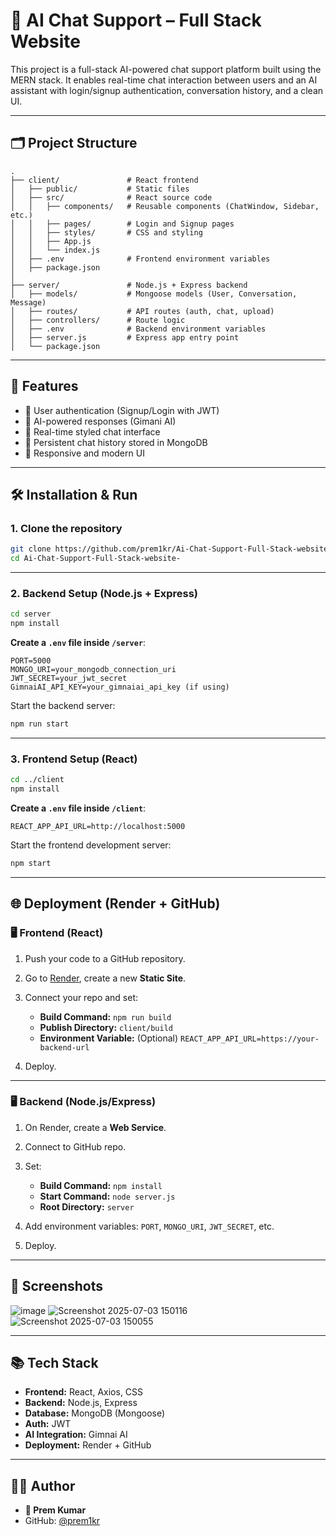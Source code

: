 

# 💬 AI Chat Support – Full Stack Website

This project is a full-stack AI-powered chat support platform built using the MERN stack. It enables real-time chat interaction between users and an AI assistant with login/signup authentication, conversation history, and a clean UI.

---

## 🗂 Project Structure

```
.
├── client/               # React frontend
│   ├── public/           # Static files
│   ├── src/              # React source code
│   │   ├── components/   # Reusable components (ChatWindow, Sidebar, etc.)
│   │   ├── pages/        # Login and Signup pages
│   │   ├── styles/       # CSS and styling
│   │   ├── App.js
│   │   └── index.js
│   ├── .env              # Frontend environment variables
│   ├── package.json
│
├── server/               # Node.js + Express backend
│   ├── models/           # Mongoose models (User, Conversation, Message)
│   ├── routes/           # API routes (auth, chat, upload)
│   ├── controllers/      # Route logic
│   ├── .env              # Backend environment variables
│   ├── server.js         # Express app entry point
│   └── package.json
```

---

## 🚀 Features

* 🔐 User authentication (Signup/Login with JWT)
* 🤖 AI-powered responses (Gimani AI)
* 💬 Real-time styled chat interface
* 📁 Persistent chat history stored in MongoDB
* 🎨 Responsive and modern UI

---

## 🛠️ Installation & Run

### 1. Clone the repository

```bash
git clone https://github.com/prem1kr/Ai-Chat-Support-Full-Stack-website-.git
cd Ai-Chat-Support-Full-Stack-website-
```

---

### 2. Backend Setup (Node.js + Express)

```bash
cd server
npm install
```

**Create a `.env` file inside `/server`**:

```env
PORT=5000
MONGO_URI=your_mongodb_connection_uri
JWT_SECRET=your_jwt_secret
GimnaiAI_API_KEY=your_gimnaiai_api_key (if using)
```

Start the backend server:

```bash
npm run start
```

---

### 3. Frontend Setup (React)

```bash
cd ../client
npm install
```

**Create a `.env` file inside `/client`**:

```env
REACT_APP_API_URL=http://localhost:5000
```

Start the frontend development server:

```bash
npm start
```

---

## 🌐 Deployment (Render + GitHub)

### 🖥️ Frontend (React)

1. Push your code to a GitHub repository.

2. Go to [Render](https://render.com/), create a new **Static Site**.

3. Connect your repo and set:

   * **Build Command:** `npm run build`
   * **Publish Directory:** `client/build`
   * **Environment Variable:** (Optional) `REACT_APP_API_URL=https://your-backend-url`

4. Deploy.

---

### 🖥️ Backend (Node.js/Express)

1. On Render, create a **Web Service**.

2. Connect to GitHub repo.

3. Set:

   * **Build Command:** `npm install`
   * **Start Command:** `node server.js`
   * **Root Directory:** `server`

4. Add environment variables: `PORT`, `MONGO_URI`, `JWT_SECRET`, etc.

5. Deploy.

---

## 📸 Screenshots
![image](https://github.com/user-attachments/assets/01a7a994-a39b-4e82-9a0e-df12feff1eac)
![Screenshot 2025-07-03 150116](https://github.com/user-attachments/assets/98601b1a-2f6d-4c81-ab7a-0d25fb38846c)
![Screenshot 2025-07-03 150055](https://github.com/user-attachments/assets/3867c479-d9a6-477f-bc3f-a095897d6bfa)



---

## 📚 Tech Stack

* **Frontend:** React, Axios, CSS
* **Backend:** Node.js, Express
* **Database:** MongoDB (Mongoose)
* **Auth:** JWT
* **AI Integration:** Gimnai AI
* **Deployment:** Render + GitHub

---



## 🧑‍💻 Author

* **👤 Prem Kumar**
* GitHub: [@prem1kr](https://github.com/prem1kr)
